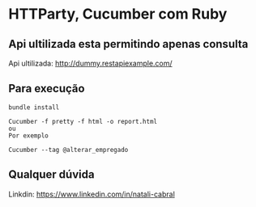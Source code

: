 # HTTParty, Cucumber com Ruby

## Api ultilizada esta permitindo apenas consulta 

Api ultilizada: http://dummy.restapiexample.com/

## Para execução
````
bundle install

Cucumber -f pretty -f html -o report.html 
ou
Por exemplo 

Cucumber --tag @alterar_empregado 
````

## Qualquer dúvida 

Linkdin: https://www.linkedin.com/in/natali-cabral
